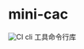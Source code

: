 # mini-cac

![CI](https://github.com/ChenHaoJie9527/mini-cac/actions/workflows/ci.yml/badge.svg)
cli 工具命令行库

